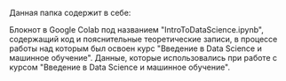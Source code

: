 Данная папка содержит в себе:

Блокнот в Google Colab под названием "IntroToDataScience.ipynb", содержащий код и пояснительные теоретические записи, в процессе работы над которым был освоен курс "Введение в Data Science и машинное обучение".
Данные, которые использовались при работе с курсом "Введение в Data Science и машинное обучение".
